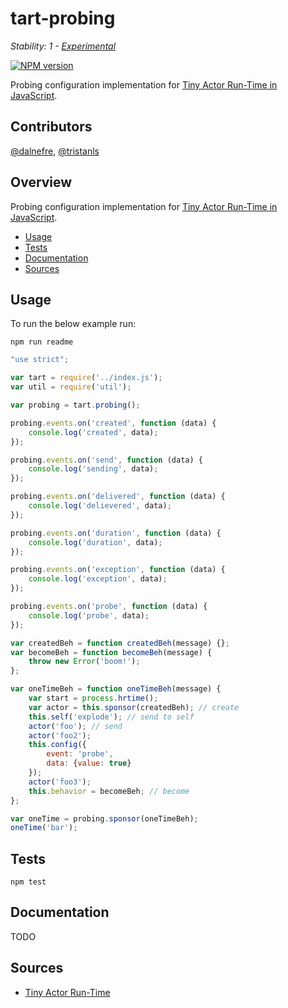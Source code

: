 # tart-probing

_Stability: 1 - [Experimental](https://github.com/tristanls/stability-index#stability-1---experimental)_

[![NPM version](https://badge.fury.io/js/tart-probing.png)](http://npmjs.org/package/tart-probing)

Probing configuration implementation for [Tiny Actor Run-Time in JavaScript](https://github.com/organix/tartjs).

## Contributors

[@dalnefre](https://github.com/dalnefre), [@tristanls](https://github.com/tristanls)

## Overview

Probing configuration implementation for [Tiny Actor Run-Time in JavaScript](https://github.com/organix/tartjs).

  * [Usage](#usage)
  * [Tests](#tests)
  * [Documentation](#documentation)
  * [Sources](#sources)

## Usage

To run the below example run:

    npm run readme

```javascript
"use strict";

var tart = require('../index.js');
var util = require('util');

var probing = tart.probing();

probing.events.on('created', function (data) {
    console.log('created', data);
});

probing.events.on('send', function (data) {
    console.log('sending', data);
});

probing.events.on('delivered', function (data) {
    console.log('delievered', data);
});

probing.events.on('duration', function (data) {
    console.log('duration', data);
});

probing.events.on('exception', function (data) {
    console.log('exception', data);
});

probing.events.on('probe', function (data) {
    console.log('probe', data);
});

var createdBeh = function createdBeh(message) {};
var becomeBeh = function becomeBeh(message) {
    throw new Error('boom!');
};

var oneTimeBeh = function oneTimeBeh(message) {
    var start = process.hrtime();
    var actor = this.sponsor(createdBeh); // create
    this.self('explode'); // send to self
    actor('foo'); // send
    actor('foo2');
    this.config({
        event: 'probe', 
        data: {value: true}
    });
    actor('foo3');
    this.behavior = becomeBeh; // become
};

var oneTime = probing.sponsor(oneTimeBeh);
oneTime('bar');
```

## Tests

    npm test

## Documentation

TODO

## Sources

  * [Tiny Actor Run-Time](https://github.com/organix/tart)